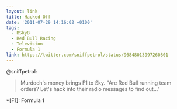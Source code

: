 ```yaml
---
layout: link
title: Hacked Off
date: '2011-07-29 14:16:02 +0100'
tags:
  - BSkyB
  - Red Bull Racing
  - Television
  - Formula 1
link: https://twitter.com/sniffpetrol/status/96848013997260801
---
```

@sniffpetrol:

> Murdoch's money brings F1 to Sky. "Are Red Bull running team orders? Let's hack into their radio messages to find out..."

*[F1]: Formula 1
